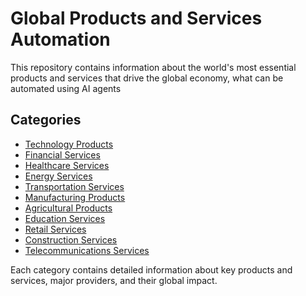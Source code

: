 # Global Products and Services Automation

This repository contains information about the world's most essential products and services that drive the global economy, what can be automated using AI agents

## Categories

- [Technology Products](./products/technology/README.md)
- [Financial Services](./services/financial/README.md)
- [Healthcare Services](./services/healthcare/README.md)
- [Energy Services](./services/energy/README.md)
- [Transportation Services](./services/transportation/README.md)
- [Manufacturing Products](./products/manufacturing/README.md)
- [Agricultural Products](./products/agriculture/README.md)
- [Education Services](./services/education/README.md)
- [Retail Services](./services/retail/README.md)
- [Construction Services](./services/construction/README.md)
- [Telecommunications Services](./services/telecommunications/README.md)

Each category contains detailed information about key products and services, major providers, and their global impact.
